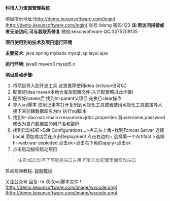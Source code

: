 **科讯人力资源管理系统**

项目演示地址:[http://demo.kexunsoftware.com/login](http://demo.kexunsoftware.com/login)
账号:lidong 密码:123
**注:若访问报错或者无法访问,可与我联系修复**
微信:kexunsoftware QQ:3275208135


**项目使用到的技术及项目运行环境**

**主要技术:**
java spring mybatis mysql jsp layui ajax

**运行环境:**
java8 maven3 mysql5.x

**项目启动步骤:**

1. 将项目导入到开发工具 这里推荐使用idea (eclipse也可以)
2. 配置好idea maven本地仓库及配置文件(入已配置略过此步骤)
3. 配置好maven后 找到hr-parent父项目 先执行clear操作 
4. 导入sql脚本 使用记事本打开复制到可视化工具或者使用可视化工具直接导入 接下来创建数据库名为hr 执行sql脚本
5. 找到hr-dao>src>main>resources>jdbc.properties 将username,password 修改为自己数据库的用户名和密码
6. 找到启动按钮>Edit Configurations...>点击左上角+找到Tomcat Server 选择Local
   添加成功后在点击Deployment 点击右边的+ 选择第一个Artifact >选择hr-web:war exploded 点击ok>点击右下角的apply>点击ok
7. 点击启动按钮启动项目

> 注意:如启动不了可能是端口占用,可到启动配置里面修改端口

启动视频教程: [视频教程](https://v.douyin.com/LW1pbj7/)

关注公众号 回复: hr  获取sql脚本文件
![http://demo.kexunsoftware.com/image/wxcode.png](http://demo.kexunsoftware.com/image/wxcode.png)







